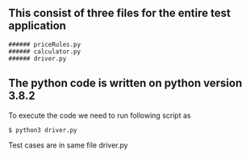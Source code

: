 ## This consist of three files for the entire test application
    ###### priceRules.py
    ###### calculator.py
    ###### driver.py
    
## The python code is written on python version 3.8.2

To execute the code we need to run following script as

```
$ python3 driver.py

```

Test cases are in same file driver.py



